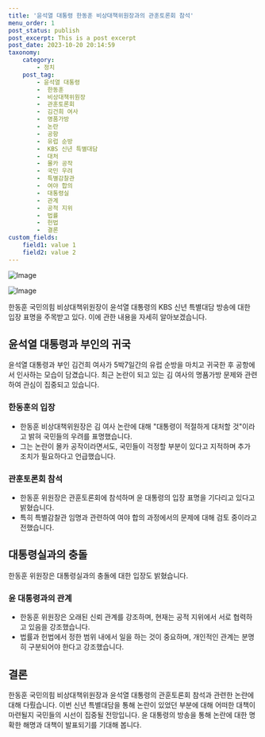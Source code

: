 ```yaml
---
title: '윤석열 대통령 한동훈 비상대책위원장과의 관훈토론회 참석'
menu_order: 1
post_status: publish
post_excerpt: This is a post excerpt
post_date: 2023-10-20 20:14:59
taxonomy:
    category:
        - 정치
    post_tag:
        - 윤석열 대통령
        -  한동훈
        -  비상대책위원장
        -  관훈토론회
        -  김건희 여사
        -  명품가방
        -  논란
        -  공항
        -  유럽 순방
        -  KBS 신년 특별대담
        -  대처
        -  몰카 공작
        -  국민 우려
        -  특별감찰관
        -  여야 합의
        -  대통령실
        -  관계
        -  공적 지위
        -  법률
        -  헌법
        -  결론
custom_fields:
    field1: value 1
    field2: value 2
---
```


![Image](https://imgnews.pstatic.net/image/031/2024/02/07/0000811229_001_20240207122001133.jpg?type=w647)

![Image](https://imgnews.pstatic.net/image/031/2024/02/07/0000811229_002_20240207122001160.jpg?type=w647)


한동훈 국민의힘 비상대책위원장이 윤석열 대통령의 KBS 신년 특별대담 방송에 대한 입장 표명을 주목받고 있다. 이에 관한 내용을 자세히 알아보겠습니다.

## 윤석열 대통령과 부인의 귀국
윤석열 대통령과 부인 김건희 여사가 5박7일간의 유럽 순방을 마치고 귀국한 후 공항에서 인사하는 모습이 담겼습니다. 최근 논란이 되고 있는 김 여사의 명품가방 문제와 관련하여 관심이 집중되고 있습니다.

### 한동훈의 입장
- 한동훈 비상대책위원장은 김 여사 논란에 대해 "대통령이 적절하게 대처할 것"이라고 밝혀 국민들의 우려를 표명했습니다.
- 그는 논란이 몰카 공작이라면서도, 국민들이 걱정할 부분이 있다고 지적하며 추가 조치가 필요하다고 언급했습니다.

### 관훈토론회 참석
- 한동훈 위원장은 관훈토론회에 참석하며 윤 대통령의 입장 표명을 기다리고 있다고 밝혔습니다.
- 특히 특별감찰관 임명과 관련하여 여야 합의 과정에서의 문제에 대해 검토 중이라고 전했습니다.

## 대통령실과의 충돌
한동훈 위원장은 대통령실과의 충돌에 대한 입장도 밝혔습니다.

### 윤 대통령과의 관계
- 한동훈 위원장은 오래된 신뢰 관계를 강조하며, 현재는 공적 지위에서 서로 협력하고 있음을 강조했습니다.
- 법률과 헌법에서 정한 범위 내에서 일을 하는 것이 중요하며, 개인적인 관계는 분명히 구분되어야 한다고 강조했습니다.

## 결론
한동훈 국민의힘 비상대책위원장과 윤석열 대통령의 관훈토론회 참석과 관련한 논란에 대해 다뤘습니다. 이번 신년 특별대담을 통해 논란이 있었던 부분에 대해 어떠한 대책이 마련될지 국민들의 시선이 집중될 전망입니다. 윤 대통령의 방송을 통해 논란에 대한 명확한 해명과 대책이 발표되기를 기대해 봅니다.
